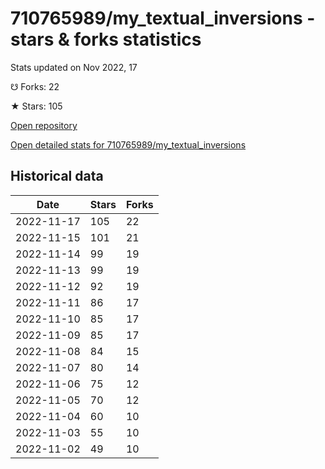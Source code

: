 # 710765989/my_textual_inversions - stars & forks statistics

Stats updated on Nov 2022, 17

☋ Forks: 22

★ Stars: 105

[Open repository](https://github.com/710765989/my_textual_inversions)

[Open detailed stats for 710765989/my_textual_inversions](https://reviewgithub.com/rep/710765989/my_textual_inversions)

## Historical data
| Date | Stars | Forks |
|------|-------|-------|
| 2022-11-17 | 105 | 22 | 
| 2022-11-15 | 101 | 21 | 
| 2022-11-14 | 99 | 19 | 
| 2022-11-13 | 99 | 19 | 
| 2022-11-12 | 92 | 19 | 
| 2022-11-11 | 86 | 17 | 
| 2022-11-10 | 85 | 17 | 
| 2022-11-09 | 85 | 17 | 
| 2022-11-08 | 84 | 15 | 
| 2022-11-07 | 80 | 14 | 
| 2022-11-06 | 75 | 12 | 
| 2022-11-05 | 70 | 12 | 
| 2022-11-04 | 60 | 10 | 
| 2022-11-03 | 55 | 10 | 
| 2022-11-02 | 49 | 10 | 

